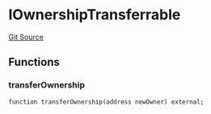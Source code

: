 # IOwnershipTransferrable
[Git Source](https://github.com/orbland/orb/blob/bf3cb001781a25916f24b7855a3759b4c5b6dec0/src/IOwnershipTransferrable.sol)


## Functions
### transferOwnership


```solidity
function transferOwnership(address newOwner) external;
```

